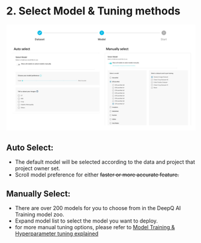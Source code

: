 # 2. Select Model & Tuning methods

![](../../.gitbook/assets/select-model.jpg)

## Auto Select:

* The default model will be selected according to the data and project that project owner set. 
* Scroll model preference for either ~~faster or more accurate feature.~~ 

## Manually Select:

* There are over 200 models for you to choose from in the DeepQ AI Training model zoo. 
* Expand model list to select the model you want to deploy. 
* for more manual tuning options, please refer to [Model Training & Hyperparameter tuning explained](../model-training-and-hyperparameter-tuning-explained.md)


